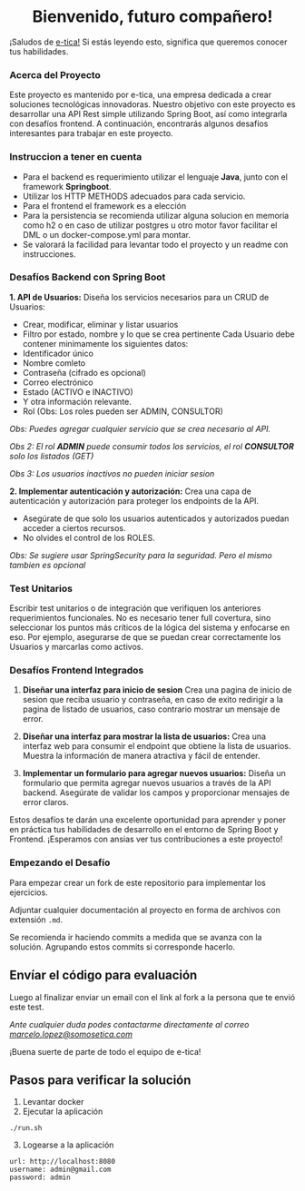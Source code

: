 <h1 align="center">Bienvenido, futuro compañero!</h1>

¡Saludos de [e-tica!](https://www.linkedin.com/company/eticapy/) Si estás leyendo esto, significa que queremos conocer tus habilidades.

### Acerca del Proyecto

Este proyecto es mantenido por e-tica, una empresa dedicada a crear soluciones tecnológicas innovadoras. Nuestro objetivo con este proyecto es desarrollar una API Rest simple utilizando Spring Boot, así como integrarla con desafíos frontend. A continuación, encontrarás algunos desafíos interesantes para trabajar en este proyecto.

### Instruccion a tener en cuenta
* Para el backend es requerimiento utilizar el lenguaje **Java**, junto con el framework **Springboot**.
* Utilizar los HTTP METHODS adecuados para cada servicio.
* Para el frontend el framework es a elección
* Para la persistencia se recomienda utilizar alguna solucion en memoria como h2 o en caso de utilizar postgres u otro motor favor facilitar el DML o un docker-compose.yml para montar.
* Se valorará la facilidad para levantar todo el proyecto y un readme con instrucciones.


### Desafíos Backend con Spring Boot

**1. API de Usuarios:** Diseña los servicios necesarios para un CRUD de Usuarios:
* Crear, modificar, eliminar y listar usuarios
* Filtro por estado, nombre y lo que se crea pertinente
Cada Usuario debe contener minimamente los siguientes datos:
* Identificador único
* Nombre comleto
* Contraseña (cifrado es opcional)
* Correo electrónico 
* Estado (ACTIVO e INACTIVO) 
* Y otra información relevante.
* Rol (Obs: Los roles pueden ser ADMIN, CONSULTOR)

*Obs: Puedes agregar cualquier servicio que se crea necesario al API.*

*Obs 2: El rol **ADMIN** puede consumir todos los servicios, el rol **CONSULTOR** solo los listados (GET)*

*Obs 3: Los usuarios inactivos no pueden iniciar sesion*

**2. Implementar autenticación y autorización:** Crea una capa de autenticación y autorización para proteger los endpoints de la API. 
* Asegúrate de que solo los usuarios autenticados y autorizados puedan acceder a ciertos recursos.
* No olvides el control de los ROLES.

*Obs: Se sugiere usar SpringSecurity para la seguridad. Pero el mismo tambien es opcional*

### Test Unitarios

Escribir test unitarios o de integración que verifiquen los anteriores requerimientos funcionales. No es necesario tener full covertura, sino seleccionar los puntos más críticos de la lógica del sistema y enfocarse en eso. Por ejemplo, asegurarse de que se puedan crear correctamente los Usuarios y marcarlas como activos.

### Desafíos Frontend Integrados

1. **Diseñar una interfaz para inicio de sesion** Crea una pagina de inicio de sesion que reciba usuario y contraseña, en caso de exito redirigir a la pagina de listado de usuarios, caso contrario mostrar un mensaje de error. 

1. **Diseñar una interfaz para mostrar la lista de usuarios:** Crea una interfaz web para consumir el endpoint que obtiene la lista de usuarios. Muestra la información de manera atractiva y fácil de entender.

2. **Implementar un formulario para agregar nuevos usuarios:** Diseña un formulario que permita agregar nuevos usuarios a través de la API backend. Asegúrate de validar los campos y proporcionar mensajes de error claros.

Estos desafíos te darán una excelente oportunidad para aprender y poner en práctica tus habilidades de desarrollo en el entorno de Spring Boot y Frontend. ¡Esperamos con ansias ver tus contribuciones a este proyecto!

### Empezando el Desafío

Para empezar crear un fork de este repositorio para implementar los ejercicios.

Adjuntar cualquier documentación al proyecto en forma de archivos con extensión `.md`.

Se recomienda ir haciendo commits a medida que se avanza con la solución. Agrupando estos commits si corresponde hacerlo.

## Envíar el código para evaluación

Luego al finalizar enviar un email con el link al fork a la persona que te envió este test.


*Ante cualquier duda podes contactarme directamente al correo [marcelo.lopez@somosetica.com](mailto:marcelo.lopez@somosetica.com)*

¡Buena suerte de parte de todo el equipo de e-tica!

## Pasos para verificar la solución
1. Levantar docker
2. Ejecutar la aplicación
```
./run.sh
```
3. Logearse a la aplicación
```
url: http://localhost:8080
username: admin@gmail.com
password: admin
```